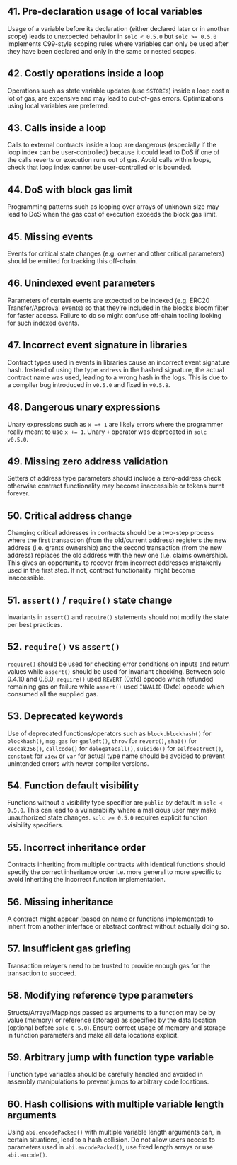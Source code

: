 ## 41. Pre-declaration usage of local variables

Usage of a variable before its declaration (either declared later or in another scope) leads to unexpected behavior in `solc < 0.5.0` but `solc >= 0.5.0` implements C99-style scoping rules where variables can only be used after they have been declared and only in the same or nested scopes.

## 42. Costly operations inside a loop

Operations such as state variable updates (use `SSTORE`s) inside a loop cost a lot of gas, are expensive and may lead to out-of-gas errors. Optimizations using local variables are preferred.

## 43. Calls inside a loop

Calls to external contracts inside a loop are dangerous (especially if the loop index can be user-controlled) because it could lead to DoS if one of the calls reverts or execution runs out of gas. Avoid calls within loops, check that loop index cannot be user-controlled or is bounded.

## 44. DoS with block gas limit

Programming patterns such as looping over arrays of unknown size may lead to DoS when the gas cost of execution exceeds the block gas limit.

## 45. Missing events

Events for critical state changes (e.g. owner and other critical parameters) should be emitted for tracking this off-chain.

## 46. Unindexed event parameters

Parameters of certain events are expected to be indexed (e.g. ERC20 Transfer/Approval events) so that they’re included in the block’s bloom filter for faster access. Failure to do so might confuse off-chain tooling looking for such indexed events.

## 47. Incorrect event signature in libraries

Contract types used in events in libraries cause an incorrect event signature hash. Instead of using the type `address` in the hashed signature, the actual contract name was used, leading to a wrong hash in the logs. This is due to a compiler bug introduced in `v0.5.0` and fixed in `v0.5.8`.

## 48. Dangerous unary expressions

Unary expressions such as `x =+ 1` are likely errors where the programmer really meant to use `x += 1`. Unary `+` operator was deprecated in `solc v0.5.0`.

## 49. Missing zero address validation

Setters of address type parameters should include a zero-address check otherwise contract functionality may become inaccessible or tokens burnt forever.

## 50. Critical address change

Changing critical addresses in contracts should be a two-step process where the first transaction (from the old/current address) registers the new address (i.e. grants ownership) and the second transaction (from the new address) replaces the old address with the new one (i.e. claims ownership). This gives an opportunity to recover from incorrect addresses mistakenly used in the first step. If not, contract functionality might become inaccessible.

## 51. `assert()` / `require()` state change

Invariants in `assert()` and `require()` statements should not modify the state per best practices.

## 52. `require()` vs `assert()`

`require()` should be used for checking error conditions on inputs and return values while `assert()` should be used for invariant checking. Between solc 0.4.10 and 0.8.0, `require()` used `REVERT` (0xfd) opcode which refunded remaining gas on failure while `assert()` used `INVALID` (0xfe) opcode which consumed all the supplied gas.

## 53. Deprecated keywords

Use of deprecated functions/operators such as `block.blockhash()` for `blockhash()`, `msg.gas` for `gasleft()`, `throw` for `revert()`, `sha3()` for `keccak256()`, `callcode()` for `delegatecall()`, `suicide()` for `selfdestruct()`, `constant` for `view` or `var` for actual type name should be avoided to prevent unintended errors with newer compiler versions.

## 54. Function default visibility

Functions without a visibility type specifier are `public` by default in `solc < 0.5.0`. This can lead to a vulnerability where a malicious user may make unauthorized state changes. `solc >= 0.5.0` requires explicit function visibility specifiers.

## 55. Incorrect inheritance order

Contracts inheriting from multiple contracts with identical functions should specify the correct inheritance order i.e. more general to more specific to avoid inheriting the incorrect function implementation.

## 56. Missing inheritance

A contract might appear (based on name or functions implemented) to inherit from another interface or abstract contract without actually doing so.

## 57. Insufficient gas griefing

Transaction relayers need to be trusted to provide enough gas for the transaction to succeed.

## 58. Modifying reference type parameters

Structs/Arrays/Mappings passed as arguments to a function may be by value (memory) or reference (storage) as specified by the data location (optional before `solc 0.5.0`). Ensure correct usage of memory and storage in function parameters and make all data locations explicit.

## 59. Arbitrary jump with function type variable

Function type variables should be carefully handled and avoided in assembly manipulations to prevent jumps to arbitrary code locations.

## 60. Hash collisions with multiple variable length arguments

Using `abi.encodePacked()` with multiple variable length arguments can, in certain situations, lead to a hash collision. Do not allow users access to parameters used in `abi.encodePacked()`, use fixed length arrays or use `abi.encode()`.
